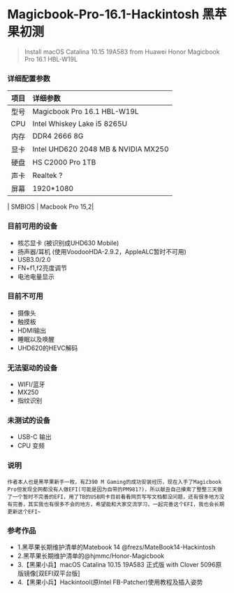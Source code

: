 # Magicbook-Pro-16.1-Hackintosh 黑苹果初测
>Install macOS Catalina 10.15 19A583 from Huawei Honor Magicbook Pro 16.1 HBL-W19L

### 详细配置参数
| 项目 | 详细参数|
| :--: | :-------------------- |
| 型号 | Magicbook Pro 16.1 HBL-W19L    |
| CPU  | Intel Whiskey Lake i5 8265U |
| 内存 | DDR4 2666 8G|
| 显卡 | Intel UHD620 2048 MB & NVIDIA MX250|
| 硬盘 | HS C2000 Pro 1TB|
| 声卡 | Realtek ?|
| 屏幕 | 1920*1080|

| SMBIOS | Macbook Pro 15,2|

### 目前可用的设备
* 核芯显卡 (被识别成UHD630 Mobile)
* 扬声器/耳机 (使用VoodooHDA-2.9.2，AppleALC暂时不可用)
* USB3.0/2.0
* FN+f1,f2亮度调节
* 电池电量显示

### 目前不可用
* 摄像头
* 触摸板
* HDMI输出
* 睡眠以及唤醒
* UHD620的HEVC解码

### 无法驱动的设备
* WIFI/蓝牙
* MX250
* 指纹识别

### 未测试的设备
* USB-C 输出
* CPU 变频

### 说明
    作者本人也是黑苹果新手一枚，有Z390 M Gaming的成功安装经历，现在入手了Magicbook Pro但发现全网都没有人做EFI(可能是因为自带的PM981?)，所以献丑自己摸索了整整三天做了一个暂时不完善的EFI，用了TB的USB网卡目前看看网页写写文档都没问题，还有很多地方没有完善，其实我也有很多不会的地方，希望能和大家交流学习，一起完善这个EFI，我也会长期更新这个EFI~

### 参考作品
* 1.黑苹果长期维护清单的Matebook 14 @frezs/MateBook14-Hackintosh
* 2.黑苹果长期维护清单的@hjmmc/Honor-Magicbook
* 3.【黑果小兵】macOS Catalina 10.15 19A583 正式版 with Clover 5096原版镜像[双EFI双平台版]
* 4.【黑果小兵】Hackintool(原Intel FB-Patcher)使用教程及插入姿势
